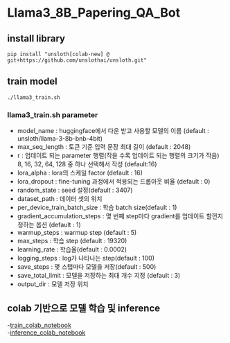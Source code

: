 # Llama3_8B_Papering_QA_Bot
## install library
```
pip install "unsloth[colab-new] @ git+https://github.com/unslothai/unsloth.git"
```

## train model
```
./llama3_train.sh
```
### llama3_train.sh parameter
- model_name : huggingface에서 다운 받고 사용할 모델의 이름 (default : unsloth/llama-3-8b-bnb-4bit)
- max_seq_length : 토큰 기준 입력 문장 최대 길이 (default : 2048)
- r : 업데이트 되는 parameter 행렬(작을 수록 업데이트 되는 행렬의 크기가 작음)  8, 16, 32, 64, 128 중 하나 선택해서 작성 (default:16)
- lora_alpha : lora의 스케일 factor (default : 16)
- lora_dropout : fine-tuning 과정에서 적용되는 드롭아웃 비율 (default : 0)
- random_state : seed 설정(default : 3407)
- dataset_path : 데이터 셋의 위치
- per_device_train_batch_size : 학습 batch size(default : 1)
- gradient_accumulation_steps : 몇 번째 step마다 gradient를 업데이트 할껀지 정하는 옵션 (default : 1)
- warmup_steps : warmup step (default : 5)
- max_steps : 학습 step (default : 19320)
- learning_rate : 학습율(default : 0.0002)
- logging_steps : log가 나타나는 step(default : 100)
- save_steps  : 몇 스탭마다 모델을 저장(default : 500)
- save_total_limit : 모델을 저장하는 최대 개수 지정 (default : 3)
- output_dir : 모델 저장 위치

## colab 기반으로 모델 학습 및 inference
-[train_colab_notebook](https://github.com/Kang812/Llama3_8B_Papering_QA_Bot/blob/main/colab_notebook/llama_3_8B_train.ipynb)
<br>
-[inference_colab_notebook](https://github.com/Kang812/Llama3_8B_Papering_QA_Bot/blob/main/colab_notebook/llama_3_8B_inference.ipynb)

